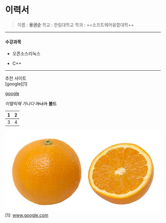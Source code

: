 이력서
========
> 이름 : **용권순**
> 학교 : 한림대학교
> 학과 : ++소프트웨어융합대학++
-------------------------------
#### 수강과목
- 오픈소스리눅스  
* C++  
----------------
추천 사이트   
[google][1]

[google](http://www.googe.com)


_이탤릭체_
*가나다*
~~가나가~~
__볼드__  

1 | 2
--|--
3 | 4  


![오렌지](orange.png)
[1]: www.google.com
